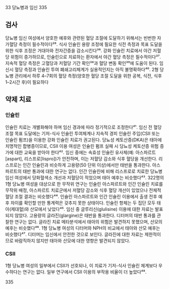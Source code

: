 33 당뇨병과 임신 335

## 검사
당뇨병 임신 여성에서 양호한 예후와 관련된 혈당 조절에 도달하기 위해서는 빈번한 자가혈당 측정이 필수적이다²⁶. 식사 인슐린 용량 조정에 필요한 식전 측정과 목표 도달을 위한 식후 조정은 거대아와 전자간증을 감소시킨다³⁶. 강화 인슐린 치료에서 야간 저혈당 위험이 증가하므로, 인슐린으로 치료하는 환자에서 야간 혈당 측정은 필수적이다³⁷. 지속적 혈당 측정은 고혈당과 저혈당 기간 확인³⁸과 혈당 변동 확인³⁹에 도움이 된다. 임신시 혈당 측정과 인슐린 투여 폐쇄고리체계가 실용적인지는 아직 불명확하다⁴⁰. 2형 당뇨병 관리에서 하루 4–7회의 혈당 측정(양호한 혈당 조절 도달을 위한 공복, 식전, 식후 1–2시간 후)이 필요하다

## 약제 치료
### 인슐린
인슐린 치료는 개별화해야 하며 임신 경과에 따라 정기적으로 조정한다⁴¹. 임신 전 혈당 조절 목표 도달에는 기저-식사 인슐린 투여체계나 지속적 경피 인슐린 주입(CSII 또는 인슐린 펌프)을 이용한 강화 인슐린 치료가 권고된다. 당뇨성 케토산증(DKA)은 태아에 치명적인 합병증이므로, CSII 이용 여성은 인슐린 펌프 실패 시 당뇨성 케토산증 위험 증가에 대한 교육을 받아야 한다⁴². 임신 중에는 속효성 인슐린 유사체(예: 아스파르트[aspart], 리스프로[lispro])가 안전하며, 이는 저혈당 감소와 식후 혈당을 개선한다. 리스프로는 인간 인슐린과 비슷하게 고용량(50 단위 이상)에서만 태반을 통과한다. 아스파르트의 태반 통과에 대한 연구는 없다. 인간 인슐린에 비해 리스프로로 치료한 당뇨병 임신 여성에서 당화혈색소 개선과 저혈당이 적었으며 태아 예후는 비슷했다⁴³. 322명의 1형 당뇨병 여성을 대상으로 한 무작위 연구는 인슐린 아스파르트와 인간 인슐린 치료를 무작위 배정, 아스파르트 치료군에서 저혈당 감소와 식후 혈당 개선이 있었으나 전체적 혈당 조절 결과는 비슷했다⁴⁴. 인슐린 아스파르트와 인간 인슐린 이용에서 출생 전후 예후 차이를 확인할 만한 통계력은 갖추지 못한 상태이다. 인슐린 항체는 두 집단 모두 태아(제대혈)와 산모에서 낮았다⁴⁵. 임신 중 글루리신(glulisine) 이용에 대한 자료는 발표되지 않았다. 고용량의 글라진(glargine)은 태반을 통과한다. 디터머의 태반 통과를 관찰한 연구는 없다. 글라진 치료 메타분석에서 태아의 위험은 발견하지 못했으며, 산모의 예후는 비슷했다⁴⁶. 1형 당뇨병 여성의 디터머와 NPH의 비교에서 태아와 산모 예후는 비슷했다⁴⁷. 디터머는 임신에서 안전한 것으로 보인다. 글라진에 대한 자료는 제한적이므로 바람직하지 않지만 태아와 산모에 대한 영향은 발견되지 않았다.

### CSII
1형 당뇨병 여성의 일부에서 CSII가 선호되나, 이 치료가 기저-식사 인슐린 체계보다 우수하다는 연구는 없다. 일부 연구에서 CSII 이용의 부작용 비율이 더 높았다⁴⁸.

<PAGE>335